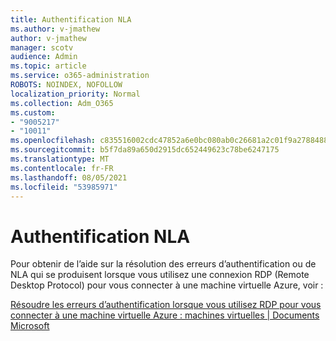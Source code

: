```yaml
---
title: Authentification NLA
ms.author: v-jmathew
author: v-jmathew
manager: scotv
audience: Admin
ms.topic: article
ms.service: o365-administration
ROBOTS: NOINDEX, NOFOLLOW
localization_priority: Normal
ms.collection: Adm_O365
ms.custom:
- "9005217"
- "10011"
ms.openlocfilehash: c835516002cdc47852a6e0bc080ab0c26681a2c01f9a2788488cad092d347aca
ms.sourcegitcommit: b5f7da89a650d2915dc652449623c78be6247175
ms.translationtype: MT
ms.contentlocale: fr-FR
ms.lasthandoff: 08/05/2021
ms.locfileid: "53985971"
---
```

# <a name="nla-authentication"></a>Authentification NLA

Pour obtenir de l’aide sur la résolution des erreurs d’authentification ou de NLA qui se produisent lorsque vous utilisez une connexion RDP (Remote Desktop Protocol) pour vous connecter à une machine virtuelle Azure, voir :

[Résoudre les erreurs d’authentification lorsque vous utilisez RDP pour vous connecter à une machine virtuelle Azure : machines virtuelles | Documents Microsoft](https://docs.microsoft.com/troubleshoot/azure/virtual-machines/cannot-connect-rdp-azure-vm)
